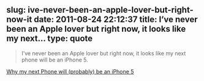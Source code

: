 slug: ive-never-been-an-apple-lover-but-right-now-it
date: 2011-08-24 22:12:37
title: I’ve never been an Apple lover but right now, it looks like my next...
type: quote
---

> I’ve never been an Apple lover but right now, it looks like my next phone will be an iPhone 5.

[Why my next Phone will (probably) be an iPhone 5](http://mpolino.blogspot.com/2011/08/why-my-next-phone-will-probably-be.html)
